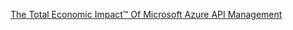 [The Total Economic Impact™ Of Microsoft Azure API Management](https://tei.forrester.com/go/Microsoft/AzureAPIManagement/?lang=en-us)
